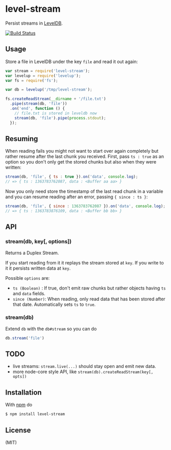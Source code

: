 # level-stream

Persist streams in [LevelDB](https://github.com/rvagg/node-levelup).

[![Build Status](https://travis-ci.org/juliangruber/level-stream.png)](https://travis-ci.org/juliangruber/level-stream)

## Usage

Store a file in LevelDB under the key `file` and read it out again:

```js
var stream = require('level-stream');
var levelup = require('levelup');
var fs = require('fs');

var db = levelup('/tmp/level-stream');

fs.createReadStream(__dirname + '/file.txt')
  .pipe(stream(db, 'file'))
  .on('end', function () {
    // file.txt is stored in leveldb now
    stream(db, 'file').pipe(process.stdout);
  });
```

## Resuming

When reading fails you might not want to start over again completely but rather resume
after the last chunk you received. First, pass `ts : true` as an option so you don't only
get the stored chunks but also when they were written:

```js
stream(db, 'file', { ts : true }).on('data', console.log);
// => { ts : 1363783762087, data : <Buffer aa aa> }
```

Now you only need store the timestamp of the last read chunk in a variable and you can
resume reading after an error, passing `{ since : ts }`:

```js
stream(db, 'file', { since : 1363783762087 }).on('data', console.log);
// => { ts : 1363783876109, data : <Buffer bb bb> }
```

## API

### stream(db, key[, options])

Returns a Duplex Stream.

If you start reading from it it replays the stream stored at `key`.
If you write to it it persists written data at `key`.

Possible `options` are:

* `ts (Boolean)` : If true, don't emit raw chunks but rather objects having `ts` and `data` fields.
* `since (Number)`: When reading, only read data that has been stored after that date.
Automatically sets `ts` to `true`.

### stream(db)

Extend `db` with the `db#stream` so you can do

```js
db.stream('file')
```

## TODO

* live streams: `stream.live(...)` should stay open and emit new data.
* more node-core style API, like `stream(db).createReadStream(key[, opts])`

## Installation

With [npm](http://npmjs.org) do

```bash
$ npm install level-stream
```

## License

(MIT)
